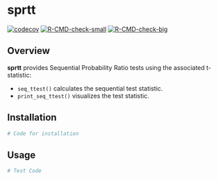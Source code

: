 sprtt
================

<!-- badges: start -->

[![codecov](https://codecov.io/gh/Lucy-333/sprtt/branch/main/graph/badge.svg?token=IQHTDTRBAW)](https://codecov.io/gh/Lucy-333/sprtt)
[![R-CMD-check-small](https://github.com/Lucy-333/sprtt/actions/workflows/R-CMD-check.yaml/badge.svg)](https://github.com/Lucy-333/sprtt/actions/workflows/R-CMD-check.yaml)
[![R-CMD-check-big](https://github.com/Lucy-333/sprt/workflows/R-CMD-check/badge.svg)](https://github.com/Lucy-333/sprtt/actions/workflows/check-full.yaml)

<!-- badges: end -->

## Overview

**sprtt** provides Sequential Probability Ratio tests using the
associated t-statistic:

-   `seq_ttest()` calculates the sequential test statistic.
-   `print_seq_ttest()` visualizes the test statistic.

## Installation

``` r
# Code for installation
```

## Usage

``` r
# Test Code
```
